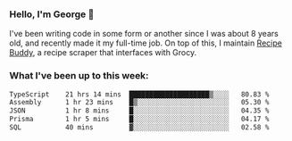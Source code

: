 ### Hello, I'm George 👋

I've been writing code in some form or another since I was about 8 years old, and recently made it my full-time job. On top of this, I maintain [Recipe Buddy](https://github.com/georgegebbett/recipe-buddy), a recipe scraper that interfaces with Grocy.  

<!--
**georgegebbett/georgegebbett** is a ✨ _special_ ✨ repository because its `README.md` (this file) appears on your GitHub profile.

Here are some ideas to get you started:

- 🔭 I’m currently working on ...
- 🌱 I’m currently learning ...
- 👯 I’m looking to collaborate on ...
- 🤔 I’m looking for help with ...
- 💬 Ask me about ...
- 📫 How to reach me: ...
- 😄 Pronouns: ...
- ⚡ Fun fact: ...
-->

### What I've been up to this week:
<!--START_SECTION:waka-->

```txt
TypeScript    21 hrs 14 mins  ████████████████████▒░░░░   80.83 %
Assembly      1 hr 23 mins    █▒░░░░░░░░░░░░░░░░░░░░░░░   05.30 %
JSON          1 hr 8 mins     █░░░░░░░░░░░░░░░░░░░░░░░░   04.35 %
Prisma        1 hr 5 mins     █░░░░░░░░░░░░░░░░░░░░░░░░   04.17 %
SQL           40 mins         ▓░░░░░░░░░░░░░░░░░░░░░░░░   02.58 %
```

<!--END_SECTION:waka-->
